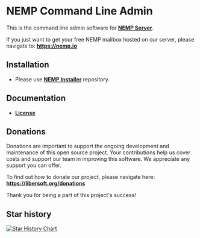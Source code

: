 # NEMP Command Line Admin

This is the command line admin software for [**NEMP Server**](https://github.com/libersoft-org/nemp-server/).

If you just want to get your free NEMP mailbox hosted on our server, please navigate to: **https://nemp.io**

## Installation

- Please use [**NEMP Installer**](https://github.com/libersoft-org/nemp-install/) repository.

## Documentation

- [**License**](./LICENSE)

## Donations

Donations are important to support the ongoing development and maintenance of this open source project. Your contributions help us cover costs and support our team in improving this software. We appreciate any support you can offer.

To find out how to donate our project, please navigate here: **https://libersoft.org/donations**

Thank you for being a part of this project's success!

## Star history

[![Star History Chart](https://api.star-history.com/svg?repos=libersoft-org/nemp-admin-cli&type=Date)](https://star-history.com/#libersoft-org/nemp-admin-cli&Date)
